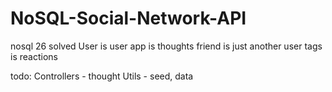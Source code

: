 # NoSQL-Social-Network-API
nosql 26 solved 
User is user
app is thoughts 
friend is just another user
tags is reactions 

todo:
Controllers - thought
Utils - seed, data

